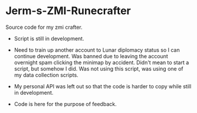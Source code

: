 # Jerm-s-ZMI-Runecrafter
Source code for my zmi crafter.

- Script is still in development. 

- Need to train up another account to Lunar diplomacy status so I can continue development. Was banned due to leaving the account overnight spam clicking the minimap by accident. Didn't mean to start a script, but somehow I did. Was not using this script, was using one of my data collection scripts.

- My personal API was left out so that the code is harder to copy while still in development.

- Code is here for the purpose of feedback.
